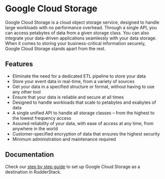 # Google Cloud Storage

Google Cloud Storage is a cloud object storage service, designed to handle large workloads with no performance overhead. Through a single API, you can access petabytes of data from a given storage class. You can also integrate your data-driven applications seamlessly with your data storage. When it comes to storing your business-critical information securely, Google Cloud Storage stands apart from the rest.

## Features
- Eliminate the need for a dedicated ETL pipeline to store your data
- Store your event data in real-time, from a variety of sources
- Get your data in a specified structure or format, without having to use any other tool
- Ensure that your data is reliable and secure at all times
- Designed to handle workloads that scale to petabytes and exabytes of data
- A single unified API to handle all storage classes – from the highest to the lowest frequency access
- Assured reliability of your data, with ease of access at any time, from anywhere in the world
- Customer-specified encryption of data that ensures the highest security
- Minimum administration and maintenance required

## Documentation
Check our [step by step guide](https://docs.rudderstack.com/destinations/google-cloud-storage) to set up Google Cloud Storage as a destination in RudderStack.